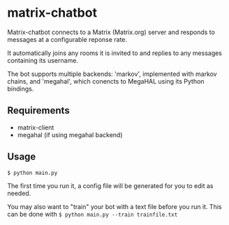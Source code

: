# matrix-chatbot

Matrix-chatbot connects to a Matrix (Matrix.org) server and responds to messages at a configurable reponse rate.

It automatically joins any rooms it is invited to and replies to any messages containing its username.

The bot supports multiple backends: 'markov', implemented with markov chains, and 'megahal', which conencts to MegaHAL using its Python bindings.

## Requirements
- matrix-client
- megahal (if using megahal backend)

## Usage

`$ python main.py`

The first time you run it, a config file will be generated for you to edit as needed.

You may also want to "train" your bot with a text file before you run it. This can be done with
`$ python main.py --train trainfile.txt`
